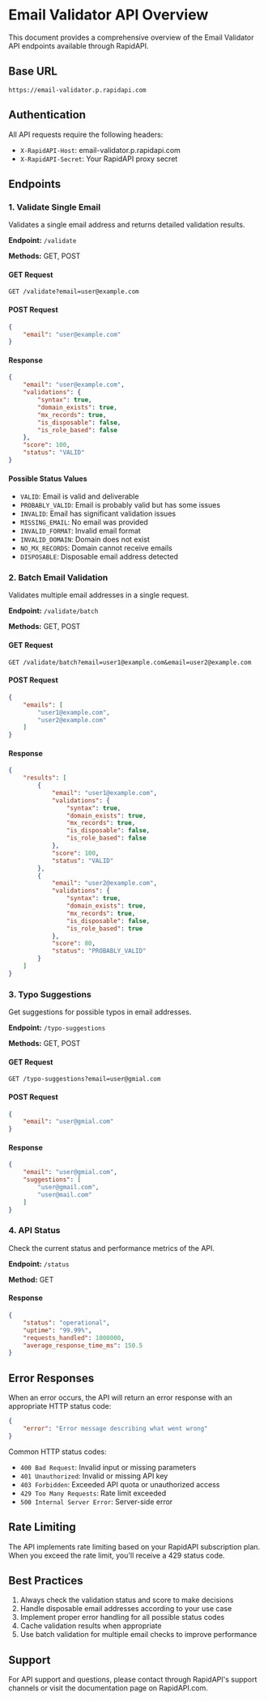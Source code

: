 # Email Validator API Overview

This document provides a comprehensive overview of the Email Validator API endpoints available through RapidAPI.

## Base URL
```
https://email-validator.p.rapidapi.com
```

## Authentication
All API requests require the following headers:
- `X-RapidAPI-Host`: email-validator.p.rapidapi.com
- `X-RapidAPI-Secret`: Your RapidAPI proxy secret

## Endpoints

### 1. Validate Single Email
Validates a single email address and returns detailed validation results.

**Endpoint:** `/validate`

**Methods:** GET, POST

#### GET Request
```
GET /validate?email=user@example.com
```

#### POST Request
```json
{
    "email": "user@example.com"
}
```

#### Response
```json
{
    "email": "user@example.com",
    "validations": {
        "syntax": true,
        "domain_exists": true,
        "mx_records": true,
        "is_disposable": false,
        "is_role_based": false
    },
    "score": 100,
    "status": "VALID"
}
```

#### Possible Status Values
- `VALID`: Email is valid and deliverable
- `PROBABLY_VALID`: Email is probably valid but has some issues
- `INVALID`: Email has significant validation issues
- `MISSING_EMAIL`: No email was provided
- `INVALID_FORMAT`: Invalid email format
- `INVALID_DOMAIN`: Domain does not exist
- `NO_MX_RECORDS`: Domain cannot receive emails
- `DISPOSABLE`: Disposable email address detected

### 2. Batch Email Validation
Validates multiple email addresses in a single request.

**Endpoint:** `/validate/batch`

**Methods:** GET, POST

#### GET Request
```
GET /validate/batch?email=user1@example.com&email=user2@example.com
```

#### POST Request
```json
{
    "emails": [
        "user1@example.com",
        "user2@example.com"
    ]
}
```

#### Response
```json
{
    "results": [
        {
            "email": "user1@example.com",
            "validations": {
                "syntax": true,
                "domain_exists": true,
                "mx_records": true,
                "is_disposable": false,
                "is_role_based": false
            },
            "score": 100,
            "status": "VALID"
        },
        {
            "email": "user2@example.com",
            "validations": {
                "syntax": true,
                "domain_exists": true,
                "mx_records": true,
                "is_disposable": false,
                "is_role_based": true
            },
            "score": 80,
            "status": "PROBABLY_VALID"
        }
    ]
}
```

### 3. Typo Suggestions
Get suggestions for possible typos in email addresses.

**Endpoint:** `/typo-suggestions`

**Methods:** GET, POST

#### GET Request
```
GET /typo-suggestions?email=user@gmial.com
```

#### POST Request
```json
{
    "email": "user@gmial.com"
}
```

#### Response
```json
{
    "email": "user@gmial.com",
    "suggestions": [
        "user@gmail.com",
        "user@mail.com"
    ]
}
```

### 4. API Status
Check the current status and performance metrics of the API.

**Endpoint:** `/status`

**Method:** GET

#### Response
```json
{
    "status": "operational",
    "uptime": "99.99%",
    "requests_handled": 1000000,
    "average_response_time_ms": 150.5
}
```

## Error Responses
When an error occurs, the API will return an error response with an appropriate HTTP status code:

```json
{
    "error": "Error message describing what went wrong"
}
```

Common HTTP status codes:
- `400 Bad Request`: Invalid input or missing parameters
- `401 Unauthorized`: Invalid or missing API key
- `403 Forbidden`: Exceeded API quota or unauthorized access
- `429 Too Many Requests`: Rate limit exceeded
- `500 Internal Server Error`: Server-side error

## Rate Limiting
The API implements rate limiting based on your RapidAPI subscription plan. When you exceed the rate limit, you'll receive a 429 status code.

## Best Practices
1. Always check the validation status and score to make decisions
2. Handle disposable email addresses according to your use case
3. Implement proper error handling for all possible status codes
4. Cache validation results when appropriate
5. Use batch validation for multiple email checks to improve performance

## Support
For API support and questions, please contact through RapidAPI's support channels or visit the documentation page on RapidAPI.com. 